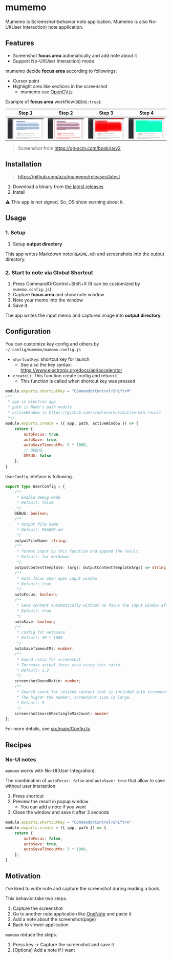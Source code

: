 # mumemo

Mumemo is Screenshot-behavior note application.
Mumemo is also No-UI(User Interaction) note application.

## Features

- Screenshot **focus area** automatically and add note about it
- Support No-UI(User Interaction) mode

mumemo decide **focus area** according to followings:

- Cursor point
- Highlight ares like sections in the screenshot
    - mumemo use [OpenCV.js](https://docs.opencv.org/3.4/d5/d10/tutorial_js_root.html) 

Example of **focus area** workflow(`DEBUG:true`):

| Step 1  |  Step 2    |  Step 3  |  Step 4    |
| ---- | ---- | ---- | ---- |
| ![step1](docs/resources/_debug-step1.png) | ![step2](docs/resources/_debug-step2.png)     | ![step3](docs/resources/_debug-step3.png)     | ![step4](docs/resources/_debug-step4.png)     |

> Screenshot from <https://git-scm.com/book/ja/v2>

## Installation

> https://github.com/azu/mumemo/releases/latest

1. Download a binary from [the latest releases](https://github.com/azu/mumemo/releases/latest)
2. Install

:warning: This app is not signed. So, OS show warning about it.

## Usage

### 1. Setup 

1. Setup **output directory**

This app writes Markdown note(`README.md`) and screenshots into the output directory.

### 2. Start to note via Global Shortcut

1. Press <kdb>CommandOrControl+Shift+X</kdb> (It can be customized by `mumemo.config.js`)
2. Capture **focus area** and show note window
3. Note your memo into the window
4. Save it

The app writes the input memo and captured image into **output directory**.

## Configuration

You can customize key config and others by `~/.config/mumemo/mumemo.config.js`

- `shortcutKey`: shortcut key for launch
    - See also the key syntax: <https://www.electronjs.org/docs/api/accelerator>
- `create()`: This function create config and return it 
    - This function is called when shortcut key was pressed

```js
module.exports.shortcutKey = "CommandOrControl+Shift+M"
/**
 * app is electron app
 * path is Node's path module
 * activeWindow is https://github.com/sindresorhus/active-win result
 **/
module.exports.create = ({ app, path, activeWindow }) => {
    return {
        autoFocus: true,
        autoSave: true,
        autoSaveTimeoutMs: 5 * 1000,
        // DEBUG,
        DEBUG: false
    };
}
```

`UserConfig` inteface is following.

```ts
export type UserConfig = {
    /**
     * Enable debug mode
     * Default: false
     */
    DEBUG: boolean;
    /**
     * Output file name
     * Default: README.md
     */
    outputFileName: string;
    /**
     * format input by this function and append the result
     * Default: for markdown
     */
    outputContentTemplate: (args: OutputContentTemplateArgs) => string;
    /**
     * Auto focus when open input window
     * Default: true
     */
    autoFocus: boolean;
    /**
     * Save content automatically without no focus the input window after autoSaveTimeoutMs
     * Default: true
     */
    autoSave: boolean;
    /**
     * config for autosave
     * Default: 30 * 1000
     */
    autoSaveTimeoutMs: number;
    /**
     * bound ratio for screenshot
     * Increase actual focus area using this ratio.
     * Default: 1.2
     */
    screenshotBoundRatio: number;
    /**
     * Search count for related content that is included into screenshot result
     * The higher the number, screenshot size is large.
     * Default: 5
     */
    screenshotSearchRectangleMaxCount: number
};
```

For more details, see [src/main/Config.ts](src/main/Config.ts)

## Recipes

### No-UI notes

`mumemo` works with No-UI(User Integration).

The combination of `autoFocus: false` and `autoSave: true` that allow to save without user interaction.

1. Press shortcut
2. Preview the result in popup window
    - You can add a note if you want
3. Close the window and save it after 3 seconds

```js
module.exports.shortcutKey = "CommandOrControl+Shift+X"
module.exports.create = ({ app, path }) => {
    return {
        autoFocus: false,
        autoSave: true,
        autoSaveTimeoutMs: 3 * 1000,
    };
}
```

## Motivation

I've liked to write note and capture the screenshot during reading a book.

This behavior.take two steps.

1. Capture the screenshot
2. Go to another note application like [OneNote](https://www.onenote.com/) and paste it
3. Add a note about the screenshot(page)
4. Back to viewer application

`mumemo` reduce the steps.

1. Press key -> Capture the screenshot and save it 
2. [Options] Add a note if I want
